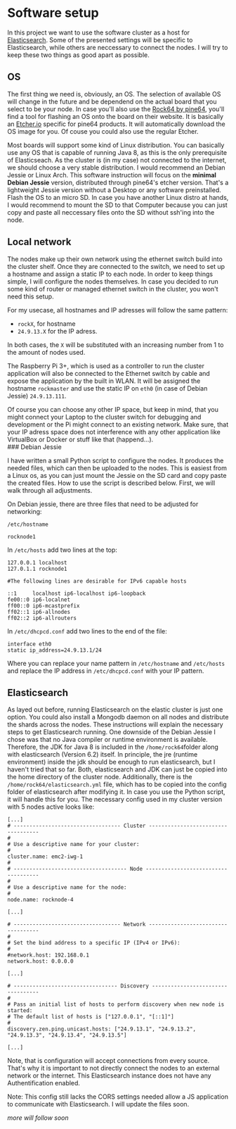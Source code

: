 # Software setup

In this project we want to use the software cluster as a host for [Elasticsearch](https://www.elastic.co/products/elasticsearch). Some of the presented settings will be specific to Elasticsearch, while others are neccessary to connect the nodes. I will try to keep these two things as good apart as possible.

## OS

The first thing we need is, obviously, an OS. The selection of available OS will change in the future and be dependend on the actual board that you select to be your node. In case you'll also use the [Rock64 by pine64](https://www.pine64.org/?page_id=7147), you'll find a tool for flashing an OS onto the board on their website. It is basically an [Etcher.io](https://etcher.io) specific for pine64 products. It will automatically download the OS image for you. Of couse you could also use the regular Etcher.

Most boards will support some kind of Linux distribution. You can basically use any OS that is capable of running Java 8, as this is the only prerequisite of Elasticseach. As the cluster is (in my case) not connected to the internet, we should choose a very stable distribution. I would recommend an Debian Jessie or Linux Arch. This software instruction will focus on the **minimal Debian Jessie** version, distributed through pine64's etcher version. That's a lightweight Jessie version without a Desktop or any software preinstalled. Flash the OS to an micro SD. In case you have another Linux distro at hands, I would recommend to mount the SD to that Computer because you can just copy and paste all neccessary files onto the SD without ssh'ing into the node.

## Local network

The nodes make up their own network using the ethernet switch build into the cluster shelf. Once they are connected to the switch, we need to set up a hostname and assign a static IP to each node. In order to keep things simple, I will configure the nodes themselves. In case you decided to run some kind of router or managed ethernet switch in the cluster, you won't need this setup.

For my usecase, all hostnames and IP adresses will follow the same pattern:

* `rockX`, for hostname 
* `24.9.13.X` for the IP adress.

In both cases, the `X` will be substituted with an increasing number from 1 to the amount of nodes used.

The Raspberry Pi 3+, which is used as a controller to run the cluster application will also be connected to the Ethernet switch by cable and expose the application by the built in WLAN. It will be assigned the hostname `rockmaster` and use the static IP on `eth0` (in case of Debian Jessie) `24.9.13.111`. 

<div class="alert alert-info">
Of course you can choose any other IP space, but keep in mind, that you might connect your Laptop to the cluster switch for debugging and development or the Pi might connect to an existing network. Make sure, that your IP adress space does not interference with any other application like VirtualBox or Docker or stuff like that (happend...).
</div>
### Debian Jessie

I have written a small Python script to configure the nodes. It produces the needed files, which can then be uploaded to the nodes. This is easiest from a Linux os, as you can just mount the Jessie on the SD card and copy paste the created files. How to use the script is described below. First, we will walk through all adjustments.

On Debian jessie, there are three files that need to be adjusted for networking:

`/etc/hostname`

```
rocknode1
```

In `/etc/hosts` add two lines at the top:

```
127.0.0.1 localhost
127.0.1.1 rocknode1

#The following lines are desirable for IPv6 capable hosts

::1     localhost ip6-localhost ip6-loopback
fe00::0 ip6-localnet
ff00::0 ip6-mcastprefix
ff02::1 ip6-allnodes
ff02::2 ip6-allrouters

```

In `/etc/dhcpcd.conf` add two lines to the end of the file:

```
interface eth0
static ip_address=24.9.13.1/24
```

Where you can replace your name pattern in `/etc/hostname` and `/etc/hosts`  and replace the IP address in `/etc/dhcpcd.conf` with your IP pattern.

## Elasticsearch

As layed out before, running Elasticsearch on the elastic cluster is just one option. You could also install a Mongodb daemon on all nodes and distribute the shards across the nodes. These instructions will explain the necessary steps to get Elasticsearch running. One downside of the Debian Jessie I chose was that no Java compiler or runtime environment is available. Therefore, the JDK for Java 8 is included in the `/home/rock64`folder along with elasticsearch (Version 6.2) itself. In principle, the jre (runtime environment) inside the jdk should be enough to run elasticsearch, but I haven't tried that so far. Both, elasticsearch and JDK can just be copied into the home directory of the cluster node. Additionally, there is the `/home/rock64/elasticsearch.yml` file, which has to be copied into the config folder of elasticsearch after modifying it. In case you use the Python script, it will handle this for you. The necessary config used in my cluster version with 5 nodes active looks like:

```
[...]
# ---------------------------------- Cluster -----------------------------------
#
# Use a descriptive name for your cluster:
#
cluster.name: emc2-iwg-1
#
# ------------------------------------ Node ------------------------------------
#
# Use a descriptive name for the node:
#
node.name: rocknode-4

[...]

# ---------------------------------- Network -----------------------------------
#
# Set the bind address to a specific IP (IPv4 or IPv6):
#
#network.host: 192.168.0.1
network.host: 0.0.0.0

[...]

# --------------------------------- Discovery ----------------------------------
#
# Pass an initial list of hosts to perform discovery when new node is started:
# The default list of hosts is ["127.0.0.1", "[::1]"]
#
discovery.zen.ping.unicast.hosts: ["24.9.13.1", "24.9.13.2", "24.9.13.3", "24.9.13.4", "24.9.13.5"]

[...]
```

Note, that is configuration will accept connections from every source. That's why it is important to not directly connect the nodes to an external network or the internet. This Elasticsearch instance does not have any Authentification enabled.

Note: This config still lacks the CORS settings needed allow a JS application to communicate with Elasticsearch. I will update the files soon.

*more will follow soon*